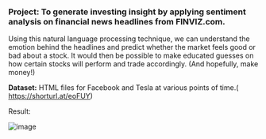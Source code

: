 ### Project: To generate investing insight by applying sentiment analysis on financial news headlines from FINVIZ.com. 

Using this natural language processing technique, we can understand the emotion behind the headlines and predict whether the market feels good or bad about a stock. 
It would then be possible to make educated guesses on how certain stocks will perform and trade accordingly. (And hopefully, make money!)



**Dataset:** HTML files for Facebook and Tesla at various points of time.( https://shorturl.at/eoFUY)

Result: 

![image](https://user-images.githubusercontent.com/42112240/140859038-1bd5823a-4128-4713-b54a-cb2ac96ee16a.png)

